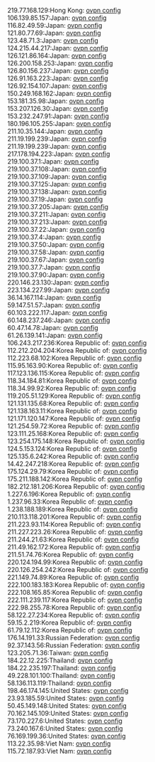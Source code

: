 219.77.168.129:Hong Kong: [ovpn config](vpn/219_77_168_129.ovpn)  
106.139.85.157:Japan: [ovpn config](vpn/106_139_85_157.ovpn)  
116.82.49.59:Japan: [ovpn config](vpn/116_82_49_59.ovpn)  
121.80.77.69:Japan: [ovpn config](vpn/121_80_77_69.ovpn)  
123.48.71.3:Japan: [ovpn config](vpn/123_48_71_3.ovpn)  
124.215.44.217:Japan: [ovpn config](vpn/124_215_44_217.ovpn)  
126.121.86.164:Japan: [ovpn config](vpn/126_121_86_164.ovpn)  
126.200.158.253:Japan: [ovpn config](vpn/126_200_158_253.ovpn)  
126.80.156.237:Japan: [ovpn config](vpn/126_80_156_237.ovpn)  
126.91.163.223:Japan: [ovpn config](vpn/126_91_163_223.ovpn)  
126.92.154.107:Japan: [ovpn config](vpn/126_92_154_107.ovpn)  
150.249.168.162:Japan: [ovpn config](vpn/150_249_168_162.ovpn)  
153.181.35.98:Japan: [ovpn config](vpn/153_181_35_98.ovpn)  
153.207.126.30:Japan: [ovpn config](vpn/153_207_126_30.ovpn)  
153.232.247.91:Japan: [ovpn config](vpn/153_232_247_91.ovpn)  
180.196.105.255:Japan: [ovpn config](vpn/180_196_105_255.ovpn)  
211.10.35.144:Japan: [ovpn config](vpn/211_10_35_144.ovpn)  
211.19.199.239:Japan: [ovpn config](vpn/211_19_199_239.ovpn)  
211.19.199.239:Japan: [ovpn config](vpn/211_19_199_239.ovpn)  
217.178.194.223:Japan: [ovpn config](vpn/217_178_194_223.ovpn)  
219.100.37.1:Japan: [ovpn config](vpn/219_100_37_1.ovpn)  
219.100.37.108:Japan: [ovpn config](vpn/219_100_37_108.ovpn)  
219.100.37.109:Japan: [ovpn config](vpn/219_100_37_109.ovpn)  
219.100.37.125:Japan: [ovpn config](vpn/219_100_37_125.ovpn)  
219.100.37.138:Japan: [ovpn config](vpn/219_100_37_138.ovpn)  
219.100.37.19:Japan: [ovpn config](vpn/219_100_37_19.ovpn)  
219.100.37.205:Japan: [ovpn config](vpn/219_100_37_205.ovpn)  
219.100.37.211:Japan: [ovpn config](vpn/219_100_37_211.ovpn)  
219.100.37.213:Japan: [ovpn config](vpn/219_100_37_213.ovpn)  
219.100.37.22:Japan: [ovpn config](vpn/219_100_37_22.ovpn)  
219.100.37.4:Japan: [ovpn config](vpn/219_100_37_4.ovpn)  
219.100.37.50:Japan: [ovpn config](vpn/219_100_37_50.ovpn)  
219.100.37.58:Japan: [ovpn config](vpn/219_100_37_58.ovpn)  
219.100.37.67:Japan: [ovpn config](vpn/219_100_37_67.ovpn)  
219.100.37.7:Japan: [ovpn config](vpn/219_100_37_7.ovpn)  
219.100.37.90:Japan: [ovpn config](vpn/219_100_37_90.ovpn)  
220.146.23.130:Japan: [ovpn config](vpn/220_146_23_130.ovpn)  
223.134.227.99:Japan: [ovpn config](vpn/223_134_227_99.ovpn)  
36.14.167.114:Japan: [ovpn config](vpn/36_14_167_114.ovpn)  
59.147.51.57:Japan: [ovpn config](vpn/59_147_51_57.ovpn)  
60.103.222.117:Japan: [ovpn config](vpn/60_103_222_117.ovpn)  
60.148.237.246:Japan: [ovpn config](vpn/60_148_237_246.ovpn)  
60.47.14.78:Japan: [ovpn config](vpn/60_47_14_78.ovpn)  
61.26.139.141:Japan: [ovpn config](vpn/61_26_139_141.ovpn)  
106.243.217.236:Korea Republic of: [ovpn config](vpn/106_243_217_236.ovpn)  
112.212.204.204:Korea Republic of: [ovpn config](vpn/112_212_204_204.ovpn)  
112.223.68.102:Korea Republic of: [ovpn config](vpn/112_223_68_102.ovpn)  
115.95.163.90:Korea Republic of: [ovpn config](vpn/115_95_163_90.ovpn)  
117.123.136.115:Korea Republic of: [ovpn config](vpn/117_123_136_115.ovpn)  
118.34.184.81:Korea Republic of: [ovpn config](vpn/118_34_184_81.ovpn)  
118.34.99.92:Korea Republic of: [ovpn config](vpn/118_34_99_92.ovpn)  
119.205.51.129:Korea Republic of: [ovpn config](vpn/119_205_51_129.ovpn)  
121.131.135.68:Korea Republic of: [ovpn config](vpn/121_131_135_68.ovpn)  
121.138.163.11:Korea Republic of: [ovpn config](vpn/121_138_163_11.ovpn)  
121.171.120.147:Korea Republic of: [ovpn config](vpn/121_171_120_147.ovpn)  
121.254.59.72:Korea Republic of: [ovpn config](vpn/121_254_59_72.ovpn)  
123.111.25.168:Korea Republic of: [ovpn config](vpn/123_111_25_168.ovpn)  
123.254.175.148:Korea Republic of: [ovpn config](vpn/123_254_175_148.ovpn)  
124.5.153.124:Korea Republic of: [ovpn config](vpn/124_5_153_124.ovpn)  
125.135.6.242:Korea Republic of: [ovpn config](vpn/125_135_6_242.ovpn)  
14.42.247.218:Korea Republic of: [ovpn config](vpn/14_42_247_218.ovpn)  
175.124.29.79:Korea Republic of: [ovpn config](vpn/175_124_29_79.ovpn)  
175.211.188.142:Korea Republic of: [ovpn config](vpn/175_211_188_142.ovpn)  
182.212.181.206:Korea Republic of: [ovpn config](vpn/182_212_181_206.ovpn)  
1.227.6.196:Korea Republic of: [ovpn config](vpn/1_227_6_196.ovpn)  
1.237.96.33:Korea Republic of: [ovpn config](vpn/1_237_96_33.ovpn)  
1.238.188.189:Korea Republic of: [ovpn config](vpn/1_238_188_189.ovpn)  
210.113.118.201:Korea Republic of: [ovpn config](vpn/210_113_118_201.ovpn)  
211.223.93.114:Korea Republic of: [ovpn config](vpn/211_223_93_114.ovpn)  
211.227.223.26:Korea Republic of: [ovpn config](vpn/211_227_223_26.ovpn)  
211.244.21.63:Korea Republic of: [ovpn config](vpn/211_244_21_63.ovpn)  
211.49.162.172:Korea Republic of: [ovpn config](vpn/211_49_162_172.ovpn)  
211.51.74.76:Korea Republic of: [ovpn config](vpn/211_51_74_76.ovpn)  
220.124.194.99:Korea Republic of: [ovpn config](vpn/220_124_194_99.ovpn)  
220.126.254.242:Korea Republic of: [ovpn config](vpn/220_126_254_242.ovpn)  
221.149.74.89:Korea Republic of: [ovpn config](vpn/221_149_74_89.ovpn)  
222.100.183.183:Korea Republic of: [ovpn config](vpn/222_100_183_183.ovpn)  
222.108.165.85:Korea Republic of: [ovpn config](vpn/222_108_165_85.ovpn)  
222.111.239.117:Korea Republic of: [ovpn config](vpn/222_111_239_117.ovpn)  
222.98.255.78:Korea Republic of: [ovpn config](vpn/222_98_255_78.ovpn)  
58.122.27.234:Korea Republic of: [ovpn config](vpn/58_122_27_234.ovpn)  
59.15.2.219:Korea Republic of: [ovpn config](vpn/59_15_2_219.ovpn)  
61.79.12.112:Korea Republic of: [ovpn config](vpn/61_79_12_112.ovpn)  
176.14.191.33:Russian Federation: [ovpn config](vpn/176_14_191_33.ovpn)  
92.37.143.56:Russian Federation: [ovpn config](vpn/92_37_143_56.ovpn)  
123.205.71.36:Taiwan: [ovpn config](vpn/123_205_71_36.ovpn)  
184.22.12.225:Thailand: [ovpn config](vpn/184_22_12_225.ovpn)  
184.22.235.197:Thailand: [ovpn config](vpn/184_22_235_197.ovpn)  
49.228.101.100:Thailand: [ovpn config](vpn/49_228_101_100.ovpn)  
58.136.113.119:Thailand: [ovpn config](vpn/58_136_113_119.ovpn)  
198.46.174.145:United States: [ovpn config](vpn/198_46_174_145.ovpn)  
23.93.185.59:United States: [ovpn config](vpn/23_93_185_59.ovpn)  
50.45.149.148:United States: [ovpn config](vpn/50_45_149_148.ovpn)  
70.162.145.109:United States: [ovpn config](vpn/70_162_145_109.ovpn)  
73.170.227.6:United States: [ovpn config](vpn/73_170_227_6.ovpn)  
73.240.167.6:United States: [ovpn config](vpn/73_240_167_6.ovpn)  
76.169.199.36:United States: [ovpn config](vpn/76_169_199_36.ovpn)  
113.22.35.98:Viet Nam: [ovpn config](vpn/113_22_35_98.ovpn)  
115.72.187.93:Viet Nam: [ovpn config](vpn/115_72_187_93.ovpn)  
